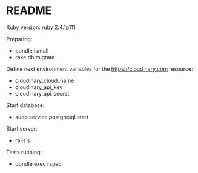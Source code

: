 # README

Ruby version: ruby 2.4.1p111

Preparing:
- bundle isntall
- rake db:migrate

Define next environment variables for the https://cloudinary.com resource:
- cloudinary_cloud_name
- cloudinary_api_key
- cloudinary_api_secret

Start database:
- sudo service postgresql start

Start server:
- rails s

Tests running:
- bundle exec rspec
